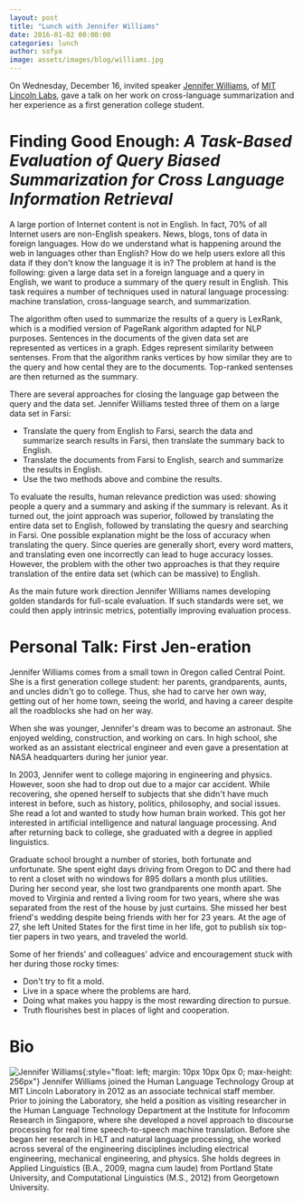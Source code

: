 ```yaml
---
layout: post
title: "Lunch with Jennifer Williams"
date: 2016-01-02 00:00:00
categories: lunch
author: sofya
image: assets/images/blog/williams.jpg
---
```


On Wednesday, December 16, invited speaker [Jennifer Williams](https://www.ll.mit.edu/mission/cybersec/cybersec-bios/williams-j-bio.html), of [MIT Lincoln Labs](https://www.ll.mit.edu/), gave a talk on her work on cross-language summarization and her experience as a first generation college student.

# Finding Good Enough: *A Task-Based Evaluation of Query Biased Summarization for Cross Language Information Retrieval*
A large portion of Internet content is not in English. In fact, 70% of all Internet users are non-English speakers. News, blogs, tons of data in foreign languages. How do we understand what is happening around the web in languages other than English? How do we help users exlore all this data if they don't know the language it is in? The problem at hand is the following: given a large data set in a foreign language and a query in English, we want to produce a summary of the query result in English. This task requires a number of techniques used in natural language processing: machine translation, cross-language search, and summarization. 

The algorithm often used to summarize the results of a query is LexRank, which is a modified version of PageRank algorithm adapted for NLP purposes. Sentences in the documents of the given data set are represented as vertices in a graph. Edges represent similarity between sentenses. From that the algorithm ranks vertices by how similar they are to the query and how cental they are to the documents. Top-ranked sentenses are then returned as the summary.

There are several approaches for closing the language gap between the query and the data set. Jennifer Williams tested three of them on a large data set in Farsi:

* Translate the query from English to Farsi, search the data and summarize search results in Farsi, then translate the summary back to English.
* Translate the documents from Farsi to English, search and summarize the results in English.
* Use the two methods above and combine the results.

To evaluate the results, human relevance prediction was used: showing people a query and a summary and asking if the summary is relevant. As it turned out, the joint approach was superior, followed by translating the entire data set to English, followed by translating the quesry and searching in Farsi. One possible explanation might be the loss of accuracy when translating the query. Since queries are generally short, every word matters, and translating even one incorrectly can lead to huge accuracy losses. However, the problem with the other two approaches is that they require translation of the entire data set (which can be massive) to English.

As the main future work direction Jennifer Williams names developing golden standards for full-scale evaluation. If such standards were set, we could then apply intrinsic metrics, potentially improving evaluation process.

# Personal Talk: First Jen-eration
Jennifer Williams comes from a small town in Oregon called Central Point. She is a first generation college student: her parents, grandparents, aunts, and uncles didn't go to college. Thus, she had to carve her own way, getting out of her home town, seeing the world, and having a career despite all the roadblocks she had on her way. 

When she was younger, Jennifer's dream was to become an astronaut. She enjoyed welding, construction, and working on cars. In high school, she worked as an assistant electrical engineer and even gave a presentation at NASA headquarters during her junior year. 

In 2003, Jennifer went to college majoring in engineering and physics. However, soon she had to drop out due to a major car accident. While recovering, she opened herself to subjects that she didn't have much interest in before, such as history, politics, philosophy, and social issues. She read a lot and wanted to study how human brain worked. This got her interested in artificial intelligence and natural language processing. And after returning back to college, she graduated with a degree in applied linguistics. 

Graduate school brought a number of stories, both fortunate and unfortunate. She spent eight days driving from Oregon to DC and there had to rent a closet with no windows for 895 dollars a month plus utilities. During her second year, she lost two grandparents one month apart. She moved to Virginia and rented a living room for two years, where she was separated from the rest of the house by just curtains. She missed her best friend's wedding despite being friends with her for 23 years. At the age of 27, she left United States for the first time in her life, got to publish six top-tier papers in two years, and traveled the world.

Some of her friends' and colleagues' advice and encouragement stuck with her during those rocky times:

* Don't try to fit a mold.
* Live in a space where the problems are hard.
* Doing what makes you happy is the most rewarding direction to pursue.
* Truth flourishes best in places of light and cooperation.

# Bio
![Jennifer Williams](/images/williams-j-photo.jpg){:style="float: left; margin: 10px 10px 0px 0; max-height: 256px"} Jennifer Williams joined the Human Language Technology Group at MIT Lincoln Laboratory in 2012 as an associate technical staff member. Prior to joining the Laboratory, she held a position as visiting researcher in the Human Language Technology Department at the Institute for Infocomm Research in Singapore, where she developed a novel approach to discourse processing for real time speech-to-speech machine translation. Before she began her research in HLT and natural language processing, she worked across several of the engineering disciplines including electrical engineering, mechanical engineering, and physics. She holds degrees in Applied Linguistics (B.A., 2009, magna cum laude) from Portland State University, and Computational Linguistics (M.S., 2012) from Georgetown University. 
